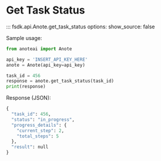 # Get Task Status
::: fsdk.api.Anote.get_task_status
    options:
      show_source: false

Sample usage:

``` py
from anoteai import Anote

api_key = 'INSERT_API_KEY_HERE'
anote = Anote(api_key=api_key)

task_id = 456
response = anote.get_task_status(task_id)
print(response)
```
Response (JSON):

``` py
{
  "task_id": 456,
  "status": "in_progress",
  "progress_details": {
    "current_step": 2,
    "total_steps": 5
  },
  "result": null
}
```